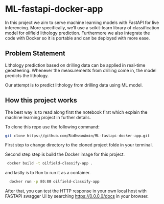 # ML-fastapi-docker-app
In this project we aim to serve machine learning models with FastAPI for live inferencing. More specifically, we’ll use a scikit-learn library of classification model for oilfield lithology prediction. Furthermore we also integrate the code with Docker so it is portable and can be deployed with more ease.

## Problem Statement
Lithology prediction based on drilling data can be applied in real-time geosteering. Whenever the measurements from drilling come in, the model predicts the lithology. 

Our attempt is to predict lithology from drilling data using ML model.

## How this project works

The best way is to read along first the notebook first which explain the machine learning project in further details.

To clone this repo use the following command:

```bash
git clone https://github.com/RidhwanAmin/ML-fastapi-docker-app.git
```

First step to change directory to the cloned project folde in your terminal. 

Second step step is build the Docker image for this project. 

```bash
 docker build -t oilfield-classify-app .  
```

and lastly is to Run to run it as a container.

```bash
  docker run -p 80:80 oilfield-classify-app    
```

After that, you can test the HTTP response in your own local host with FASTAPI swagger UI by searching https://0.0.0.0/docs in your browser. 




